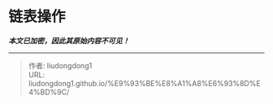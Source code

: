 # 链表操作

***本文已加密，因此其原始内容不可见！***

---

> 作者: liudongdong1  
> URL: liudongdong1.github.io/%E9%93%BE%E8%A1%A8%E6%93%8D%E4%BD%9C/  

